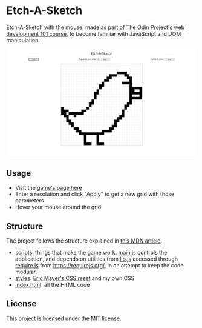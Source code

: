 # Etch-A-Sketch

Etch-A-Sketch with the mouse, made as part of [The Odin Project's web
development 101
course](https://www.theodinproject.com/courses/web-development-101/lessons/etch-a-sketch-project),
to become familiar with JavaScript and DOM manipulation.

![Screenshot of a bird drawn using this application](./screenshot.png)

## Usage

- Visit the [game's page here](https://lukylurks.github.io/etch-a-sketch/)
- Enter a resolution and click "Apply" to get a new grid with those parameters
- Hover your mouse around the grid

## Structure

The project follows the structure explained in [this MDN
article](https://developer.mozilla.org/en-US/docs/Learn/Getting_started_with_the_web/Dealing_with_files).

- [scripts](./scripts/): things that make the game work.
  [main.js](./scripts/main.js) controls the application, and depends on
utilities from [lib.js](./scripts/lib.js) accessed through
[require.js](./scripts/require.js) from https://requirejs.org/, in an attempt to
keep the code modular.
- [styles](./styles/): [Eric Mayer's CSS
  reset](https://meyerweb.com/eric/tools/css/reset/) and my own CSS
- [index.html](./index.html): all the HTML code

## License

This project is licensed under the [MIT license](./LICENSE).
